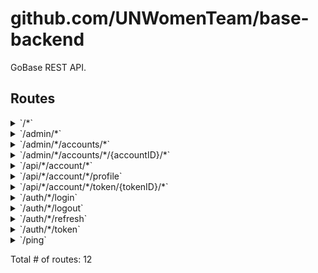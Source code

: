 # github.com/UNWomenTeam/base-backend

GoBase REST API.

## Routes

<details>
<summary>`/*`</summary>

- [Recoverer](/vendor/github.com/go-chi/chi/middleware/recoverer.go#L18)
- [RequestID](/vendor/github.com/go-chi/chi/middleware/request_id.go#L63)
- [DefaultCompress](/vendor/github.com/go-chi/chi/middleware/compress.go#L38)
- [Timeout.func1](/vendor/github.com/go-chi/chi/middleware/timeout.go#L33)
- [RequestLogger.func1](/vendor/github.com/go-chi/chi/middleware/logger.go#L36)
- [SetContentType.func1](/vendor/github.com/go-chi/render/content_type.go#L49)
- **/***
	- _GET_
		- [SPAHandler.func1](/api/api.go#L101)

</details>
<details>
<summary>`/admin/*`</summary>

- [Recoverer](/vendor/github.com/go-chi/chi/middleware/recoverer.go#L18)
- [RequestID](/vendor/github.com/go-chi/chi/middleware/request_id.go#L63)
- [DefaultCompress](/vendor/github.com/go-chi/chi/middleware/compress.go#L38)
- [Timeout.func1](/vendor/github.com/go-chi/chi/middleware/timeout.go#L33)
- [RequestLogger.func1](/vendor/github.com/go-chi/chi/middleware/logger.go#L36)
- [SetContentType.func1](/vendor/github.com/go-chi/render/content_type.go#L49)
- **/admin/***
	- [RequiresRole.func1](/auth/authorizer.go#L11)
	- **/**
		- _GET_
			- [(*API).Router.func1](/api/admin/api.go#L42)

</details>
<details>
<summary>`/admin/*/accounts/*`</summary>

- [Recoverer](/vendor/github.com/go-chi/chi/middleware/recoverer.go#L18)
- [RequestID](/vendor/github.com/go-chi/chi/middleware/request_id.go#L63)
- [DefaultCompress](/vendor/github.com/go-chi/chi/middleware/compress.go#L38)
- [Timeout.func1](/vendor/github.com/go-chi/chi/middleware/timeout.go#L33)
- [RequestLogger.func1](/vendor/github.com/go-chi/chi/middleware/logger.go#L36)
- [SetContentType.func1](/vendor/github.com/go-chi/render/content_type.go#L49)
- **/admin/***
	- [RequiresRole.func1](/auth/authorizer.go#L11)
	- **/accounts/***
		- **/**
			- _GET_
				- [(*AccountResource).(github.com/UNWomenTeam/base-backend/api/admin.list)-fm](/api/admin/accounts.go#L50)
			- _POST_
				- [(*AccountResource).(github.com/UNWomenTeam/base-backend/api/admin.create)-fm](/api/admin/accounts.go#L51)

</details>
<details>
<summary>`/admin/*/accounts/*/{accountID}/*`</summary>

- [Recoverer](/vendor/github.com/go-chi/chi/middleware/recoverer.go#L18)
- [RequestID](/vendor/github.com/go-chi/chi/middleware/request_id.go#L63)
- [DefaultCompress](/vendor/github.com/go-chi/chi/middleware/compress.go#L38)
- [Timeout.func1](/vendor/github.com/go-chi/chi/middleware/timeout.go#L33)
- [RequestLogger.func1](/vendor/github.com/go-chi/chi/middleware/logger.go#L36)
- [SetContentType.func1](/vendor/github.com/go-chi/render/content_type.go#L49)
- **/admin/***
	- [RequiresRole.func1](/auth/authorizer.go#L11)
	- **/accounts/***
		- **/{accountID}/***
			- [(*AccountResource).(github.com/UNWomenTeam/base-backend/api/admin.accountCtx)-fm](/api/admin/accounts.go#L53)
			- **/**
				- _PUT_
					- [(*AccountResource).(github.com/UNWomenTeam/base-backend/api/admin.update)-fm](/api/admin/accounts.go#L55)
				- _DELETE_
					- [(*AccountResource).(github.com/UNWomenTeam/base-backend/api/admin.delete)-fm](/api/admin/accounts.go#L56)
				- _GET_
					- [(*AccountResource).(github.com/UNWomenTeam/base-backend/api/admin.get)-fm](/api/admin/accounts.go#L54)

</details>
<details>
<summary>`/api/*/account/*`</summary>

- [Recoverer](/vendor/github.com/go-chi/chi/middleware/recoverer.go#L18)
- [RequestID](/vendor/github.com/go-chi/chi/middleware/request_id.go#L63)
- [DefaultCompress](/vendor/github.com/go-chi/chi/middleware/compress.go#L38)
- [Timeout.func1](/vendor/github.com/go-chi/chi/middleware/timeout.go#L33)
- [RequestLogger.func1](/vendor/github.com/go-chi/chi/middleware/logger.go#L36)
- [SetContentType.func1](/vendor/github.com/go-chi/render/content_type.go#L49)
- **/api/***
	- **/account/***
		- [(*AccountResource).(github.com/UNWomenTeam/base-backend/api/app.accountCtx)-fm](/api/app/account.go#L48)
		- **/**
			- _PUT_
				- [(*AccountResource).(github.com/UNWomenTeam/base-backend/api/app.update)-fm](/api/app/account.go#L50)
			- _DELETE_
				- [(*AccountResource).(github.com/UNWomenTeam/base-backend/api/app.delete)-fm](/api/app/account.go#L51)
			- _GET_
				- [(*AccountResource).(github.com/UNWomenTeam/base-backend/api/app.get)-fm](/api/app/account.go#L49)

</details>
<details>
<summary>`/api/*/account/*/profile`</summary>

- [Recoverer](/vendor/github.com/go-chi/chi/middleware/recoverer.go#L18)
- [RequestID](/vendor/github.com/go-chi/chi/middleware/request_id.go#L63)
- [DefaultCompress](/vendor/github.com/go-chi/chi/middleware/compress.go#L38)
- [Timeout.func1](/vendor/github.com/go-chi/chi/middleware/timeout.go#L33)
- [RequestLogger.func1](/vendor/github.com/go-chi/chi/middleware/logger.go#L36)
- [SetContentType.func1](/vendor/github.com/go-chi/render/content_type.go#L49)
- **/api/***
	- **/account/***
		- [(*AccountResource).(github.com/UNWomenTeam/base-backend/api/app.accountCtx)-fm](/api/app/account.go#L48)
		- **/profile**
			- _PUT_
				- [(*AccountResource).(github.com/UNWomenTeam/base-backend/api/app.updateProfile)-fm](/api/app/account.go#L56)

</details>
<details>
<summary>`/api/*/account/*/token/{tokenID}/*`</summary>

- [Recoverer](/vendor/github.com/go-chi/chi/middleware/recoverer.go#L18)
- [RequestID](/vendor/github.com/go-chi/chi/middleware/request_id.go#L63)
- [DefaultCompress](/vendor/github.com/go-chi/chi/middleware/compress.go#L38)
- [Timeout.func1](/vendor/github.com/go-chi/chi/middleware/timeout.go#L33)
- [RequestLogger.func1](/vendor/github.com/go-chi/chi/middleware/logger.go#L36)
- [SetContentType.func1](/vendor/github.com/go-chi/render/content_type.go#L49)
- **/api/***
	- **/account/***
		- [(*AccountResource).(github.com/UNWomenTeam/base-backend/api/app.accountCtx)-fm](/api/app/account.go#L48)
		- **/token/{tokenID}/***
			- **/**
				- _PUT_
					- [(*AccountResource).(github.com/UNWomenTeam/base-backend/api/app.updateToken)-fm](/api/app/account.go#L53)
				- _DELETE_
					- [(*AccountResource).(github.com/UNWomenTeam/base-backend/api/app.deleteToken)-fm](/api/app/account.go#L54)

</details>
<details>
<summary>`/auth/*/login`</summary>

- [Recoverer](/vendor/github.com/go-chi/chi/middleware/recoverer.go#L18)
- [RequestID](/vendor/github.com/go-chi/chi/middleware/request_id.go#L63)
- [DefaultCompress](/vendor/github.com/go-chi/chi/middleware/compress.go#L38)
- [Timeout.func1](/vendor/github.com/go-chi/chi/middleware/timeout.go#L33)
- [RequestLogger.func1](/vendor/github.com/go-chi/chi/middleware/logger.go#L36)
- [SetContentType.func1](/vendor/github.com/go-chi/render/content_type.go#L49)
- **/auth/***
	- [SetContentType.func1](/vendor/github.com/go-chi/render/content_type.go#L49)
	- **/login**
		- _POST_
			- [(*Resource).(github.com/UNWomenTeam/base-backend/auth.login)-fm](/auth/api.go#L67)

</details>
<details>
<summary>`/auth/*/logout`</summary>

- [Recoverer](/vendor/github.com/go-chi/chi/middleware/recoverer.go#L18)
- [RequestID](/vendor/github.com/go-chi/chi/middleware/request_id.go#L63)
- [DefaultCompress](/vendor/github.com/go-chi/chi/middleware/compress.go#L38)
- [Timeout.func1](/vendor/github.com/go-chi/chi/middleware/timeout.go#L33)
- [RequestLogger.func1](/vendor/github.com/go-chi/chi/middleware/logger.go#L36)
- [SetContentType.func1](/vendor/github.com/go-chi/render/content_type.go#L49)
- **/auth/***
	- [SetContentType.func1](/vendor/github.com/go-chi/render/content_type.go#L49)
	- **/logout**
		- _POST_
			- [Verifier.func1](/vendor/github.com/go-chi/jwtauth/jwtauth.go#L70)
			- [AuthenticateRefreshJWT](/auth/authenticator.go#L66)
			- [(*Resource).(github.com/UNWomenTeam/base-backend/auth.logout)-fm](/auth/api.go#L73)

</details>
<details>
<summary>`/auth/*/refresh`</summary>

- [Recoverer](/vendor/github.com/go-chi/chi/middleware/recoverer.go#L18)
- [RequestID](/vendor/github.com/go-chi/chi/middleware/request_id.go#L63)
- [DefaultCompress](/vendor/github.com/go-chi/chi/middleware/compress.go#L38)
- [Timeout.func1](/vendor/github.com/go-chi/chi/middleware/timeout.go#L33)
- [RequestLogger.func1](/vendor/github.com/go-chi/chi/middleware/logger.go#L36)
- [SetContentType.func1](/vendor/github.com/go-chi/render/content_type.go#L49)
- **/auth/***
	- [SetContentType.func1](/vendor/github.com/go-chi/render/content_type.go#L49)
	- **/refresh**
		- _POST_
			- [Verifier.func1](/vendor/github.com/go-chi/jwtauth/jwtauth.go#L70)
			- [AuthenticateRefreshJWT](/auth/authenticator.go#L66)
			- [(*Resource).(github.com/UNWomenTeam/base-backend/auth.refresh)-fm](/auth/api.go#L72)

</details>
<details>
<summary>`/auth/*/token`</summary>

- [Recoverer](/vendor/github.com/go-chi/chi/middleware/recoverer.go#L18)
- [RequestID](/vendor/github.com/go-chi/chi/middleware/request_id.go#L63)
- [DefaultCompress](/vendor/github.com/go-chi/chi/middleware/compress.go#L38)
- [Timeout.func1](/vendor/github.com/go-chi/chi/middleware/timeout.go#L33)
- [RequestLogger.func1](/vendor/github.com/go-chi/chi/middleware/logger.go#L36)
- [SetContentType.func1](/vendor/github.com/go-chi/render/content_type.go#L49)
- **/auth/***
	- [SetContentType.func1](/vendor/github.com/go-chi/render/content_type.go#L49)
	- **/token**
		- _POST_
			- [(*Resource).(github.com/UNWomenTeam/base-backend/auth.token)-fm](/auth/api.go#L68)

</details>
<details>
<summary>`/ping`</summary>

- [Recoverer](/vendor/github.com/go-chi/chi/middleware/recoverer.go#L18)
- [RequestID](/vendor/github.com/go-chi/chi/middleware/request_id.go#L63)
- [DefaultCompress](/vendor/github.com/go-chi/chi/middleware/compress.go#L38)
- [Timeout.func1](/vendor/github.com/go-chi/chi/middleware/timeout.go#L33)
- [RequestLogger.func1](/vendor/github.com/go-chi/chi/middleware/logger.go#L36)
- [SetContentType.func1](/vendor/github.com/go-chi/render/content_type.go#L49)
- **/ping**
	- _GET_
		- [NewAPI.func2](/api/api.go#L73)

</details>

Total # of routes: 12
